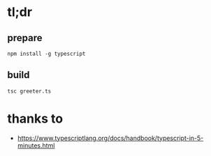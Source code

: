 # tl;dr

## prepare

    npm install -g typescript

## build

    tsc greeter.ts

# thanks to

* https://www.typescriptlang.org/docs/handbook/typescript-in-5-minutes.html